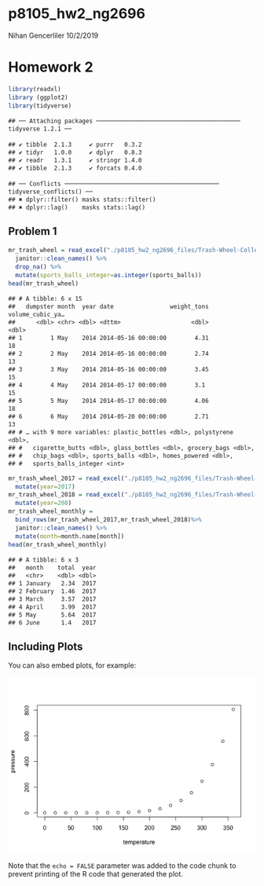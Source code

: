 p8105\_hw2\_ng2696
================
Nihan Gencerliler
10/2/2019

# Homework 2

``` r
library(readxl)
library (ggplot2)
library(tidyverse)
```

    ## ── Attaching packages ───────────────────────────────────────── tidyverse 1.2.1 ──

    ## ✔ tibble  2.1.3     ✔ purrr   0.3.2
    ## ✔ tidyr   1.0.0     ✔ dplyr   0.8.3
    ## ✔ readr   1.3.1     ✔ stringr 1.4.0
    ## ✔ tibble  2.1.3     ✔ forcats 0.4.0

    ## ── Conflicts ──────────────────────────────────────────── tidyverse_conflicts() ──
    ## ✖ dplyr::filter() masks stats::filter()
    ## ✖ dplyr::lag()    masks stats::lag()

## Problem 1

``` r
mr_trash_wheel = read_excel("./p8105_hw2_ng2696_files/Trash-Wheel-Collection-Totals-8-6-19.xlsx",sheet="Mr. Trash Wheel", range="A2:N406") %>%
  janitor::clean_names() %>%
  drop_na() %>%
  mutate(sports_balls_integer=as.integer(sports_balls))
head(mr_trash_wheel)
```

    ## # A tibble: 6 x 15
    ##   dumpster month  year date                weight_tons volume_cubic_ya…
    ##      <dbl> <chr> <dbl> <dttm>                    <dbl>            <dbl>
    ## 1        1 May    2014 2014-05-16 00:00:00        4.31               18
    ## 2        2 May    2014 2014-05-16 00:00:00        2.74               13
    ## 3        3 May    2014 2014-05-16 00:00:00        3.45               15
    ## 4        4 May    2014 2014-05-17 00:00:00        3.1                15
    ## 5        5 May    2014 2014-05-17 00:00:00        4.06               18
    ## 6        6 May    2014 2014-05-20 00:00:00        2.71               13
    ## # … with 9 more variables: plastic_bottles <dbl>, polystyrene <dbl>,
    ## #   cigarette_butts <dbl>, glass_bottles <dbl>, grocery_bags <dbl>,
    ## #   chip_bags <dbl>, sports_balls <dbl>, homes_powered <dbl>,
    ## #   sports_balls_integer <int>

``` r
mr_trash_wheel_2017 = read_excel("./p8105_hw2_ng2696_files/Trash-Wheel-Collection-Totals-8-6-19.xlsx",sheet="2017 Precipitation",range="A2:B14") %>%
  mutate(year=2017)
mr_trash_wheel_2018 = read_excel("./p8105_hw2_ng2696_files/Trash-Wheel-Collection-Totals-8-6-19.xlsx",sheet="2018 Precipitation",range="A2:B14") %>%
  mutate(year=208)
mr_trash_wheel_monthly = 
  bind_rows(mr_trash_wheel_2017,mr_trash_wheel_2018)%>%
  janitor::clean_names() %>%
  mutate(month=month.name[month])
head(mr_trash_wheel_monthly)
```

    ## # A tibble: 6 x 3
    ##   month    total  year
    ##   <chr>    <dbl> <dbl>
    ## 1 January   2.34  2017
    ## 2 February  1.46  2017
    ## 3 March     3.57  2017
    ## 4 April     3.99  2017
    ## 5 May       5.64  2017
    ## 6 June      1.4   2017

## Including Plots

You can also embed plots, for example:

![](p8105_hw2_ng2696_files/figure-gfm/pressure-1.png)<!-- -->

Note that the `echo = FALSE` parameter was added to the code chunk to
prevent printing of the R code that generated the plot.
